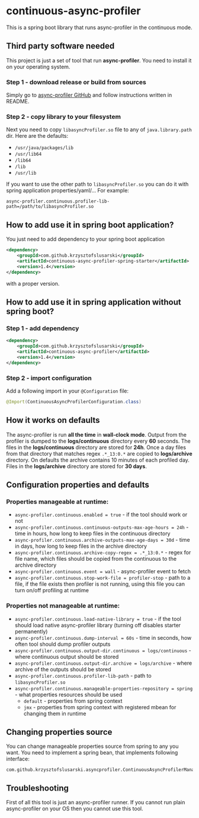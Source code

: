 # continuous-async-profiler
This is a spring boot library that runs async-profiler in the continuous mode.

## Third party software needed

This project is just a set of tool that run **async-profiler**. You need to install it on your operating system. 

### Step 1 - download release or build from sources

Simply go to [async-profiler GitHub](https://github.com/jvm-profiling-tools/async-profiler) and follow instructions written in README.

### Step 2 - copy library to your filesystem

Next you need to copy ```libasyncProfiler.so``` file to any of ```java.library.path``` dir. Here are the defaults:

* ```/usr/java/packages/lib```
* ```/usr/lib64```
* ```/lib64```
* ```/lib```
* ```/usr/lib``` 

If you want to use the other path to  ```libasyncProfiler.so``` you can do it with spring application properties/yaml/... For example:

```properties
async-profiler.continuous.profiler-lib-path=/path/to/libasyncProfiler.so
```

## How to add use it in spring boot application?

You just need to add dependency to your spring boot application

```xml
<dependency>
    <groupId>com.github.krzysztofslusarski</groupId>
    <artifactId>continuous-async-profiler-spring-starter</artifactId>
    <version>1.4</version>
</dependency>
```

with a proper version.

## How to add use it in spring application without spring boot?

### Step 1 - add dependency 

```xml
<dependency>
    <groupId>com.github.krzysztofslusarski</groupId>
    <artifactId>continuous-async-profiler</artifactId>
    <version>1.4</version>
</dependency>
```

### Step 2 - import configuration

Add a following import in your ```@Configuration``` file:
```java
@Import(ContinuousAsyncProfilerConfiguration.class)
```

## How it works on defaults

The async-profiler is run **all the time** in **wall-clock mode**. Output from the profiler is dumped to the **logs/continuous** directory every 
**60** seconds. The files in the **logs/continuous** directory are stored for **24h**. Once a day files from that directory that matches regex 
```.*_13:0.*``` are copied to **logs/archive** directory. On defaults the archive contains 10 minutes of each profiled day. Files in the 
**logs/archive** directory are stored for **30 days**. 

## Configuration properties and defaults

### Properties manageable at runtime:

* ```async-profiler.continuous.enabled = true``` - if the tool should work or not
* ```async-profiler.continuous.continuous-outputs-max-age-hours = 24h``` - time in hours, how long to keep files in the continuous directory
* ```async-profiler.continuous.archive-outputs-max-age-days = 30d``` - time in days, how long to keep files in the archive directory
* ```async-profiler.continuous.archive-copy-regex = .*_13:0.*``` - regex for file name, which files should be copied from the continuous to the archive directory
* ```async-profiler.continuous.event = wall``` - async-profiler event to fetch
* ```async-profiler.continuous.stop-work-file = profiler-stop``` - path to a file, if the file exists then profiler is not running, using this file you can turn
on/off profiling at runtime

### Properties not manageable at runtime:

* ```async-profiler.continuous.load-native-library = true``` - if  the tool should load native async-profiler library (turning off disables starter permanently)
* ```async-profiler.continuous.dump-interval = 60s``` - time in seconds, how often tool should dump profiler outputs
* ```async-profiler.continuous.output-dir.continuous = logs/continuous``` - where continuous output should be stored
* ```async-profiler.continuous.output-dir.archive = logs/archive``` - where archive of the outputs should be stored
* ```async-profiler.continuous.profiler-lib-path``` - path to ```libasyncProfiler.so```
* ```async-profiler.continuous.manageable-properties-repository = spring``` - what properties resources should be used
  * ```default``` - properties from spring context
  * ```jmx``` - properties from spring context with registered mbean for changing them in runtime   

## Changing properties source

You can change manageable properties source from spring to any you want. You need to implement a spring bean, that implements following interface:
```
com.github.krzysztofslusarski.asyncprofiler.ContinuousAsyncProfilerManageablePropertiesRepository
``` 

## Troubleshooting

First of all this tool is just an async-profiler runner. If you cannot run plain async-profiler on your OS then you cannot use this tool.